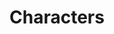 ---
title: "Characters"
draft: false
slug: "characters"
weight: "21"
thumbnail: "illustrations/illustration_029.png"
mainpage: true
related: true

block_selected: {
	description: "(description coming soon)",
	bgcolor: "#fff2d4",
	img: [ 
		{class: "gallery-col-12", path: "illustrations/illustration_029.png"},
	]
}

---